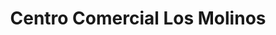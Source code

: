 ---
title: "Centro Comercial Los Molinos"
url: /utrera/centro-comercial-los-molinos/
shop: centro comercial
---